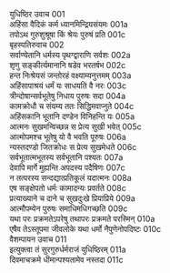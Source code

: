 युधिष्ठिर उवाच	001  
अहिंसा वैदिकं कर्म ध्यानमिन्द्रियसंयमः	001a  
तपोऽथ गुरुशुश्रूषा किं श्रेयः पुरुषं प्रति	001c  
बृहस्पतिरुवाच	002  
सर्वाण्येतानि धर्मस्य पृथग्द्वाराणि सर्वशः	002a  
शृणु सङ्कीर्त्यमानानि षडेव भरतर्षभ	002c  
हन्त निःश्रेयसं जन्तोरहं वक्ष्याम्यनुत्तमम्	003a  
अहिंसापाश्रयं धर्मं यः साधयति वै नरः	003c  
त्रीन्दोषान्सर्वभूतेषु निधाय पुरुषः सदा	004a  
कामक्रोधौ च संयम्य ततः सिद्धिमवाप्नुते	004c  
अहिंसकानि भूतानि दण्डेन विनिहन्ति यः	005a  
आत्मनः सुखमन्विच्छन्न स प्रेत्य सुखी भवेत्	005c  
आत्मोपमश्च भूतेषु यो वै भवति पूरुषः	006a  
न्यस्तदण्डो जितक्रोधः स प्रेत्य सुखमेधते	006c  
सर्वभूतात्मभूतस्य सर्वभूतानि पश्यतः	007a  
देवापि मार्गे मुह्यन्ति अपदस्य पदैषिणः	007c  
न तत्परस्य सन्दद्यात्प्रतिकूलं यदात्मनः	008a  
एष सङ्क्षेपतो धर्मः कामादन्यः प्रवर्तते	008c  
प्रत्याख्याने च दाने च सुखदुःखे प्रियाप्रिये	009a  
आत्मौपम्येन पुरुषः समाधिमधिगच्छति	009c  
यथा परः प्रक्रमतेऽपरेषु तथापरः प्रक्रमते परस्मिन्	010a  
एषैव तेऽस्तूपमा जीवलोके यथा धर्मो नैपुणेनोपदिष्टः	010c  
वैशम्पायन उवाच	011  
इत्युक्त्वा तं सुरगुरुर्धर्मराजं युधिष्ठिरम्	011a  
दिवमाचक्रमे धीमान्पश्यतामेव नस्तदा	011c  
